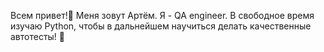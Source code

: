 Всем привет!🙋 Меня зовут Артём.
Я - QA engineer. В свободное время изучаю Python, чтобы в дальнейшем научиться делать качественные автотесты! 🐍
